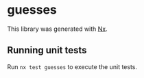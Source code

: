 # guesses

This library was generated with [Nx](https://nx.dev).

## Running unit tests

Run `nx test guesses` to execute the unit tests.
